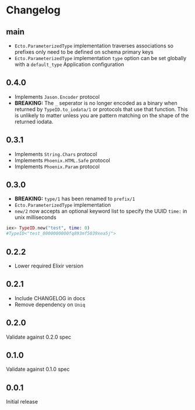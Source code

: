 # Changelog

## main

- `Ecto.ParameterizedType` implementation traverses associations so prefixes only need to be defined on schema primary keys
- `Ecto.ParameterizedType` implementation `type` option can be set globally with a `default_type` Application configuration

## 0.4.0

- Implements `Jason.Encoder` protocol
- **BREAKING:** The `_` seperator is no longer encoded as a binary when returned by `TypeID.to_iodata/1` or protocols that use that function. This is unlikely to matter unless you are pattern matching on the shape of the returned iodata.

## 0.3.1

- Implements `String.Chars` protocol
- Implements `Phoenix.HTML.Safe` protocol
- Implements `Phoenix.Param` protocol

## 0.3.0

- **BREAKING:** `type/1` has been renamed to `prefix/1`
- `Ecto.ParameterizedType` implementation
- `new/2` now accepts an optional keyword list to specify the UUID `time:` in unix milliseconds

```elixir
iex> TypeID.new("test", time: 0)
#TypeID<"test_0000000000fq893mf5039xea5j">
```

## 0.2.2

- Lower required Elixir version

## 0.2.1

- Include CHANGELOG in docs
- Remove dependency on `Uniq`

## 0.2.0

Validate against 0.2.0 spec

## 0.1.0

Validate against 0.1.0 spec

## 0.0.1

Initial release
